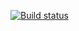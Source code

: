 [![Build status](https://ci.appveyor.com/api/projects/status/72c0597nl0x5e1w4/branch/main?svg=true)](https://ci.appveyor.com/project/4ucheba/patterns1/branch/main)
